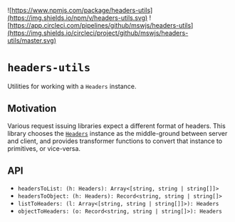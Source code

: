 ![https://www.npmjs.com/package/headers-utils](https://img.shields.io/npm/v/headers-utils.svg)
![https://app.circleci.com/pipelines/github/mswjs/headers-utils](https://img.shields.io/circleci/project/github/mswjs/headers-utils/master.svg)

# `headers-utils`

Utilities for working with a `Headers` instance.

## Motivation

Various request issuing libraries expect a different format of headers. This library chooses the [`Headers`](https://developer.mozilla.org/en-US/docs/Web/API/Headers) instance as the middle-ground between server and client, and provides transformer functions to convert that instance to primitives, or vice-versa.

## API

- `headersToList: (h: Headers): Array<[string, string | string[]]>`
- `headersToObject: (h: Headers): Record<string, string | string[]>`
- `listToHeaders: (l: Array<[string, string | string[]]>): Headers`
- `objectToHeaders: (o: Record<string, string | string[]>): Headers`
